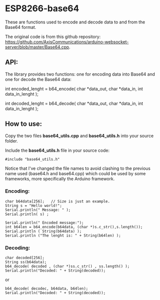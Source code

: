 # ESP8266-base64

These are functions used to encode and decode data to and from the Base64 format.

The original code is from this github repository: https://github.com/AxisCommunications/arduino-websocket-server/blob/master/Base64.cpp.

## API:

The library provides two functions: one for encoding data into Base64 and one for decode the Base64 data:

 int encoded_lenght = b64_encode( char *data_out, char *data_in, int data_in_lenght );

 int decoded_lenght = b64_decode( char *data_out, char *data_in, int data_in_lenght );


## How to use:

 Copy the two files **base64_utils.cpp** and **base64_utils.h** into your source folder.
 
 Include the **base64_utils.h** file in your source code:

``
  #include "base64_utils.h"
``

 Notice that I've changed the file names to avoid clashing to the previous name used (base64.h and base64.cpp) which could be used by some frameworks, more specifically the Arduino framework.

### Encoding:
    char b64data[256];   // Size is just an example.
    String s = "Hello world!";
    Serial.println(" Message: " );
    Serial.println( s) ;    
    
    Serial.println(" Encoded message:");
    int b64len = b64_encode(b64data, (char *)s.c_str(),s.length());
    Serial.println ( String(b64data) );
    Serial.println ("The lenght is: " + String(b64len) );


### Decoding:
    char decoded[256];
    String ss(b64data);
    b64_decode( decoded , (char *)ss.c_str() , ss.length() );
    Serial.println("Decoded: " + String(decoded));

 or

    b64_decode( decodec, b64data, b64len);
    Serial.println("Decoded: " + String(decoded));
